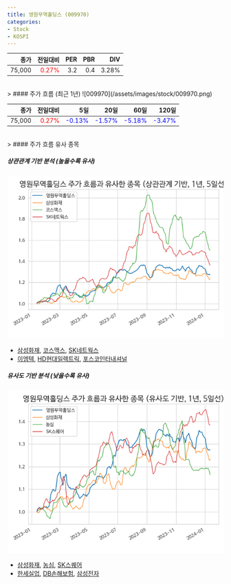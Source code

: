 ```yaml
---
title: 영원무역홀딩스 (009970)
categories:
- Stock
- KOSPI
---
```


|종가|전일대비|PER|PBR|DIV|
|---:|-------:|--:|--:|--:|
|75,000|<span style="color: red">0.27%</span>|3.2|0.4|3.28%|

<!-- more -->
<br>
> #### 주가 흐름 (최근 1년)
![009970](/assets/images/stock/009970.png)

|종가|전일대비|5일|20일|60일|120일|
|---:|-------:|--:|---:|---:|----:|
|75,000|<span style="color: red">0.27%</span>|<span style="color: blue">-0.13%</span>|<span style="color: blue">-1.57%</span>|<span style="color: blue">-5.18%</span>|<span style="color: blue">-3.47%</span>|

<br>
> #### 주가 흐름 유사 종목

##### 상관관계 기반 분석 (높을수록 유사)
![009970](/assets/images/stock/009970_corr.png)
- [삼성화재](/000810/), [코스맥스](/192820/), [SK네트웍스](/001740/)
- [이엠텍](/091120/), [HD현대일렉트릭](/267260/), [포스코인터내셔널](/047050/)

##### 유사도 기반 분석 (낮을수록 유사)	
![009970](/assets/images/stock/009970_sim.png)
- [삼성화재](/000810/), [농심](/004370/), [SK스퀘어](/402340/)
- [한세실업](/105630/), [DB손해보험](/005830/), [삼성전자](/005930/)